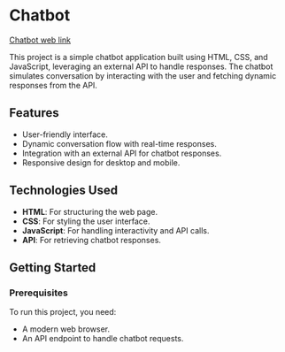 # Chatbot

 [Chatbot web link](https://chatbot-with-js.netlify.app/)

This project is a simple chatbot application built using HTML, CSS, and JavaScript, leveraging an external API to handle responses. The chatbot simulates conversation by interacting with the user and fetching dynamic responses from the API.

## Features

- User-friendly interface.
- Dynamic conversation flow with real-time responses.
- Integration with an external API for chatbot responses.
- Responsive design for desktop and mobile.

## Technologies Used

- **HTML**: For structuring the web page.
- **CSS**: For styling the user interface.
- **JavaScript**: For handling interactivity and API calls.
- **API**: For retrieving chatbot responses.

## Getting Started

### Prerequisites

To run this project, you need:

- A modern web browser.
- An API endpoint to handle chatbot requests.

